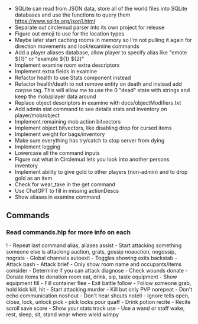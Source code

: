 - SQLite can read from JSON data, store all of the world files into SQLite databases and use the functions to query them
  https://www.sqlite.org/json1.html
- Separate out circlemud parser into its own project for release
- Figure out emoji to use for the location types
- Maybe later start caching rooms in memory so I'm not pulling it again for direction movements and look/examine commands
- Add a player aliases database, allow player to specify alias like "emote ${1}" or "example ${1} ${2}"
- Implement examine room extra descriptors
- Implement extra fields in examine
- Refactor health to use Stats component instead
- Refactor health/death to not remove entity on death and instead add corpse tag. This will allow me to use the 0 "dead" state with strings and keep the mob/player data around
- Replace object descriptors in examine with docs/objectModifiers.txt
- Add admin stat command to see details stats and inventory on player/mob/object
- Implement remaining mob action bitvectors
- Implement object bitvectors, like disabling drop for cursed items
- Implement weight for bags/inventory
- Make sure everything has try/catch to stop server from dying
- Implement logging
- Lowercase all the command inputs
- Figure out what in Circlemud lets you look into another persons inventory
- Implement ability to give gold to other players (non-admin) and to drop gold as an item
- Check for wear_take in the get command
- Use ChatGPT to fill in missing actionDescs
- Show aliases in examine command

## Commands

### Read commands.hlp for more info on each

! - Repeat last command
alias, aliases
assist - Start attacking something someone else is attacking
auction, grats, gossip noauction, nogossip, nograts - Global channels
autoexit - Toggles showing exits
backstab - Attack
bash - Attack
brief - Only show room name and occupants/items
consider - Determine if you can attack
diagnose - Check wounds
donate - Donate items to donation room
eat, drink, sip, taste
equipment - Show equipment
fill - Fill container
flee - Exit battle
follow - Follow someone
grab, hold
kick
kill, hit - Start attacking
murder - Kill but only PVP
norepeat - Don't echo communication
noshout - Don't hear shouts
notell - Ignore tells
open, close, lock, unlock
pick - pick locks
pour
quaff - Drink potion
recite - Recite scroll
save
score - Show your stats
track
use - Use a wand or staff
wake, rest, sleep, sit, stand
wear
where
wield
wimpy
